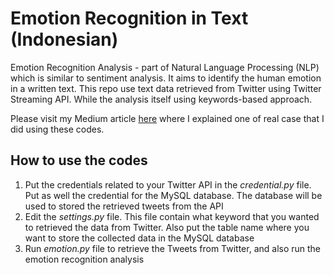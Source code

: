 # Emotion Recognition in Text (Indonesian)

Emotion Recognition Analysis - part of Natural Language Processing (NLP) which is similar to sentiment analysis. It aims to identify the human emotion in a written text.
This repo use text data retrieved from Twitter using Twitter Streaming API. While the analysis itself using keywords-based approach. 

Please visit my Medium article [here](https://riorizkiaryanto.medium.com/emotion-analysis-for-topic-mudik-during-covid-19-pandemic-56d19bc61aa1) where I explained one of real case that I did using these codes. 

## How to use the codes
1. Put the credentials related to your Twitter API in the *credential.py* file. Put as well the credential for the MySQL database. The database will be used to stored the retrieved tweets from the API
2. Edit the *settings.py* file. This file contain what keyword that you wanted to retrieved the data from Twitter. Also put the table name where you want to store the collected data in the MySQL database
3. Run *emotion.py* file to retrieve the Tweets from Twitter, and also run the emotion recognition analysis